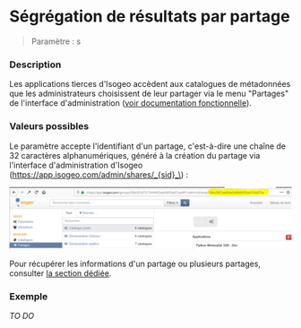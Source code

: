 # Ségrégation de résultats par partage

> Paramètre : s

### Description

Les applications tierces d'Isogeo accèdent aux catalogues de métadonnées que les administrateurs choisissent de leur partager via le menu "Partages" de l'interface d'administration ([voir documentation fonctionnelle](http://help.isogeo.com/fr/features/admin/shares.html)).




### Valeurs possibles

Le paramètre accepte l'identifiant d'un partage, c'est-à-dire une chaîne de 32 caractères alphanumériques, généré à la création du partage via l'interface d'administration d'Isogeo \(https://app.isogeo.com/admin/shares/_{sid}_\) :

![](../../assets/api_share_id_app_admin.PNG "Identifiant d\'un partage dans l'interface d\'administration")

Pour récupérer les informations d'un partage ou plusieurs partages, consulter [la section dédiée](/shares.md).


### Exemple

_TO DO_

